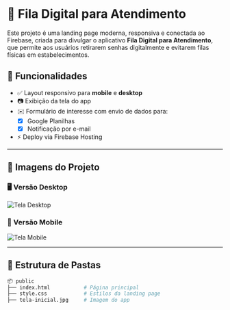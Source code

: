 # 📱 Fila Digital para Atendimento

Este projeto é uma landing page moderna, responsiva e conectada ao Firebase, criada para divulgar o aplicativo **Fila Digital para Atendimento**, que permite aos usuários retirarem senhas digitalmente e evitarem filas físicas em estabelecimentos.

## 🚀 Funcionalidades

- ✅ Layout responsivo para **mobile** e **desktop**
- 📷 Exibição da tela do app
- ✉️ Formulário de interesse com envio de dados para:
  - [x] Google Planilhas
  - [x] Notificação por e-mail
- ⚡ Deploy via Firebase Hosting

---

## 📸 Imagens do Projeto

### 🖥️ Versão Desktop
![Tela Desktop](https://github.com/user-attachments/assets/9d603f16-7889-48c6-8bfd-e14b65dee545)


### 📱 Versão Mobile
![Tela Mobile](./assets/tela-mobile.png)

---

## 📁 Estrutura de Pastas

```bash
📦 public
├── index.html           # Página principal
├── style.css            # Estilos da landing page
├── tela-inicial.jpg     # Imagem do app
